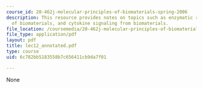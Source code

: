 ```yaml
---
course_id: 20-462j-molecular-principles-of-biomaterials-spring-2006
description: This resource provides notes on topics such as enzymatic recognition
  of biomaterials, and cytokine signaling from biomaterials.
file_location: /coursemedia/20-462j-molecular-principles-of-biomaterials-spring-2006/6c782bb5183558b7c656411cb9da7f01_lec12_annotated.pdf
file_type: application/pdf
layout: pdf
title: lec12_annotated.pdf
type: course
uid: 6c782bb5183558b7c656411cb9da7f01

---
```

None